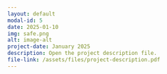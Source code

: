 ```yaml
---
layout: default
modal-id: 5
date: 2025-01-10
img: safe.png
alt: image-alt
project-date: January 2025
description: Open the project description file.
file-link: /assets/files/project-description.pdf
---
```



